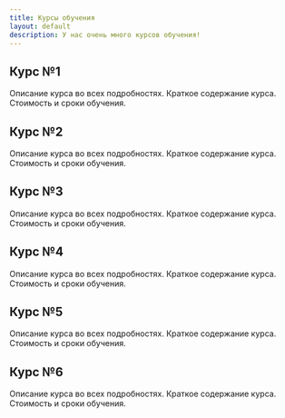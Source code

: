 ```yaml
---
title: Курсы обучения
layout: default
description: У нас очень много курсов обучения!
---
```


## Курс №1

Описание курса во всех подробностях. Краткое содержание курса. Стоимость и сроки обучения.

## Курс №2

Описание курса во всех подробностях. Краткое содержание курса. Стоимость и сроки обучения.

## Курс №3

Описание курса во всех подробностях. Краткое содержание курса. Стоимость и сроки обучения.

## Курс №4

Описание курса во всех подробностях. Краткое содержание курса. Стоимость и сроки обучения.

## Курс №5

Описание курса во всех подробностях. Краткое содержание курса. Стоимость и сроки обучения.

## Курс №6

Описание курса во всех подробностях. Краткое содержание курса. Стоимость и сроки обучения.


